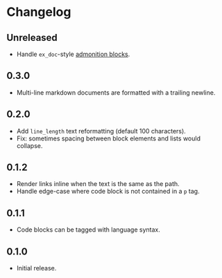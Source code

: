 # Changelog

## Unreleased

- Handle `ex_doc`-style [admonition blocks](https://hexdocs.pm/ex_doc/readme.html#admonition-blocks).

## 0.3.0

- Multi-line markdown documents are formatted with a trailing newline.

## 0.2.0

- Add `line_length` text reformatting (default 100 characters).
- Fix: sometimes spacing between block elements and lists would collapse.

## 0.1.2

- Render links inline when the text is the same as the path.
- Handle edge-case where code block is not contained in a `p` tag.

## 0.1.1

- Code blocks can be tagged with language syntax.

## 0.1.0

- Initial release.
